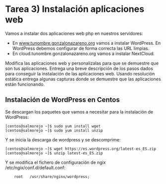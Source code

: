 # Tarea 3) Instalación aplicaciones web

Vamos a instalar dos aplicaciones web php en nuestros servidores:
- En www.tunombre.gonzalonazareno.org vamos a instalar WordPress. En WordPress debemos configurar de forma correcta las URL limpias.
- En cloud.tunombre.gonzalonazareno.org vamos a instalar NextCloud.

Modifica las aplicaciones web y personalizalas para que se demuestre que son tus aplicaciones. Entrega una breve descripción de los pasos dados para conseguir la instalación de las aplicaciones web. Usando resolución estática entrega algunas capturas donde se demuestre que las aplicaciones están funcionando.

## Instalación de WordPress en Centos
Se descargan los paquetes que vamos a necesitar para la instalación de WordPress:
~~~
[centos@salmorejo ~]$ sudo yum install wget
[centos@salmorejo ~]$ sudo yum install unzip
~~~

Y se inicia la descarga de wordpress y se descomprime:
~~~
[centos@salmorejo ~]$ wget https://es.wordpress.org/latest-es_ES.zip
[centos@salmorejo ~]$ unzip latest-es_ES.zip 
~~~

Y se modifica el fichero de configuración de ngix /etc/ngix/conf.d/default.conf:
~~~
    root   /usr/share/nginx/wordpress;
~~~
